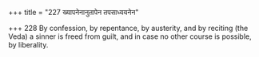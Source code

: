 +++
title = "227 ख्यापनेनानुतापेन तपसाध्ययनेन"

+++
228	By confession, by repentance, by austerity, and by reciting (the Veda) a sinner is freed from guilt, and in case no other course is possible, by liberality.